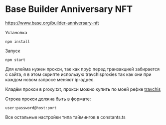 # Base Builder Anniversary NFT

https://www.base.org/builder-anniversary-nft

Установка

`npm install`

Запуск

`npm start`

Для клейма нужен прокси, так как пруф перед транзакцией забирается с сайта, я в
этом скрипте использую travchisproxies так как они при каждом новом запросе
меняют ip-адрес.

Кладём прокси в proxy.txt, прокси можно купить по моей рефке
[travchis](https://travchisproxies.com/billing/aff.php?aff=458)

Строка прокси должна быть в формате:

`user:password@host:port`

Все остальные настройки типа таймингов в constants.ts
